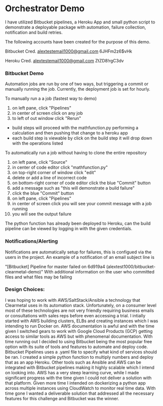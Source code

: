 # Orchestrator Demo

I have utilized Bitbucket pipelines, a Heroku App and small python script to demonstrate a deployable package with automation, failure collection, notification and build retries.

The following accounts have been created for the purpose of this demo.

Bitbucket Cred.
alextestemail1000@gmail.com
6JHFm2z6$vHk

Heroku Cred.
alextestemail1000@gmail.com
ZtZD8!rgC3dv


### Bitbucket Demo

Automation jobs are run by one of two ways, but triggering a commit or manually running the job. Currently, the deployment job is set for hourly.

To manually run a a job (fastest way to demo)
1. on left pane, click "Pipelines" 
2. in center of screen click on any job
3. to left of out window click "Rerun"

- build steps will proceed with the mathfunction.py performing a calculation and then pushing that change to a heroku app
- each build step is viewable by click on the build step it will drop down with the operations listed

To automatically run a job without having to clone the entire repository
1. on left pane, click "Source"
2. in center of code editor click "mathfunction.py"
3. on top-right corner of window click "edit"
4. delete or add a line of incorrect code
5. on bottom-right corner of code editor click the blue "Commit" button
6. add a message such as "this will demonstrate a build failure"
7. click the blue "Commit" button
8. on left pane, click "Pipelines" 
9. in center of screen click you will see your commit message with a job running
10. you will see the output failure 

The python function has already been deployed to Heroku, can the build pipeline can be viewed by logging in with the given credentials. 


### Notifications/Alerting
Notifications are automatically setup for failures, this is configued via the users in the project. An example of a notification of an email subject line is

"[Bitbucket] Pipeline for master failed on 6d919a4 (alextest1000/bitbucket-clearmetal-demo)"
With additional information on the user who committed files and what files may be failing


### Design Choices:
I was hoping to work with AWS/SaltStack/Ansible a technology that Clearmetal uses in its automation stack. Unfortunately, on a consumer level most of these technologies are not very friendly requiring business emails or consultations with sales reps before even accessing a trial. I intially started with AWS building clusters, ELBs and creating instances which I was intending to run Docker on. AWS documentation is awful and with the time given I switched gears to work with Google Cloud Products (GCP) getting access to similar tools as AWS but with phenomenal documentation. With time running out I decided to using Bitbucket being the most popular free option with its suite of tools and features to automate and deploy code. Bitbucket Pipelines uses a .yaml file to specify what kind of services should be ran. I created a simple python function to multiply numbers and deploy that as an app Heroku. Other tools such as Ansible and AWS can be integrated with Bitbucket pipelines making it highly scalable which I intend on looking into. AWS has a very steep learning curve, while I made significant progress with the time given I could not deliver a solution with that platform. Given more time I intended on dockerizing a python app across multiple instances using CloudWatch to monitor real time data. With time gone I wanted a deliverable solution that addressed all the necessary features for this challenge and Bitbucket was the winner.




